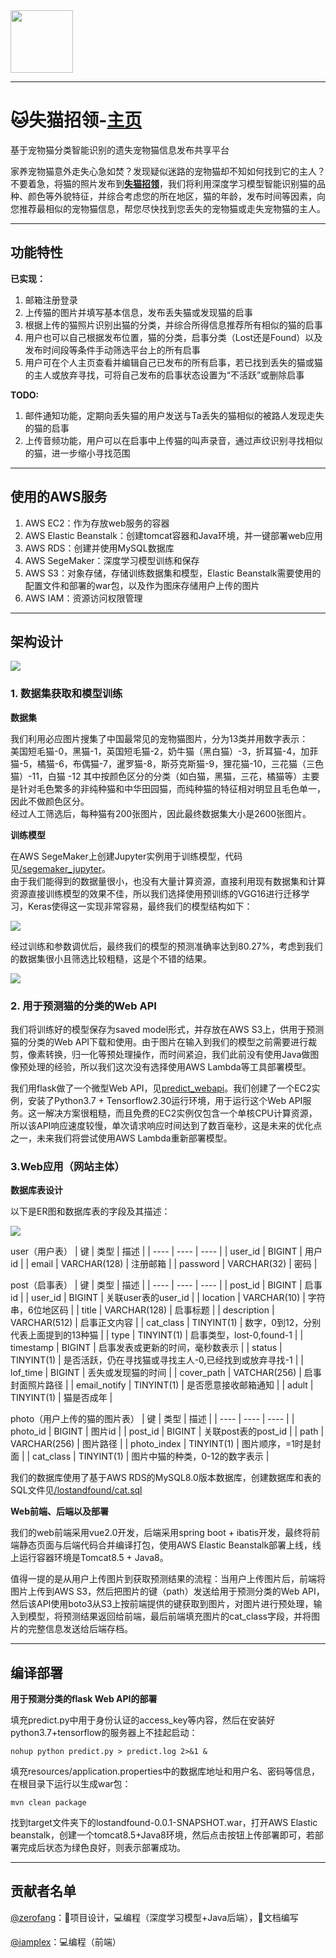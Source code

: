 <img src="https://fzhcats.s3-ap-northeast-1.amazonaws.com/documents/cat.png" width="100">

----------

# 🐱失猫招领-[主页](http://lostandfound-env.eba-ftezekhq.ap-northeast-1.elasticbeanstalk.com/)


基于宠物猫分类智能识别的遗失宠物猫信息发布共享平台  

家养宠物猫意外走失心急如焚？发现疑似迷路的宠物猫却不知如何找到它的主人？不要着急，将猫的照片发布到[**失猫招领**](http://lostandfound-env.eba-ftezekhq.ap-northeast-1.elasticbeanstalk.com/)，我们将利用深度学习模型智能识别猫的品种、颜色等外貌特征，并综合考虑您的所在地区，猫的年龄，发布时间等因素，向您推荐最相似的宠物猫信息，帮您尽快找到您丢失的宠物猫或走失宠物猫的主人。


----------


## 功能特性


**已实现：**
1. 邮箱注册登录
2. 上传猫的图片并填写基本信息，发布丢失猫或发现猫的启事
3. 根据上传的猫照片识别出猫的分类，并综合所得信息推荐所有相似的猫的启事
4. 用户也可以自己根据发布位置，猫的分类，启事分类（Lost还是Found）以及发布时间段等条件手动筛选平台上的所有启事
5. 用户可在个人主页查看并编辑自己已发布的所有启事，若已找到丢失的猫或猫的主人或放弃寻找，可将自己发布的启事状态设置为“不活跃”或删除启事


**TODO:**
1. 邮件通知功能，定期向丢失猫的用户发送与Ta丢失的猫相似的被路人发现走失的猫的启事
2. 上传音频功能，用户可以在启事中上传猫的叫声录音，通过声纹识别寻找相似的猫，进一步缩小寻找范围

----------
## 使用的AWS服务


1. AWS EC2：作为存放web服务的容器
2. AWS Elastic Beanstalk：创建tomcat容器和Java环境，并一键部署web应用
3. AWS RDS：创建并使用MySQL数据库
4. AWS SegeMaker：深度学习模型训练和保存
5. AWS S3：对象存储，存储训练数据集和模型，Elastic Beanstalk需要使用的配置文件和部署的war包，以及作为图床存储用户上传的图片
6. AWS IAM：资源访问权限管理


----------
## 架构设计


<img src="https://fzhcats.s3-ap-northeast-1.amazonaws.com/documents/architecture.png" >


### 1. 数据集获取和模型训练


**数据集**  


我们利用必应图片搜集了中国最常见的宠物猫图片，分为13类并用数字表示：  
美国短毛猫-0，黑猫-1，英国短毛猫-2，奶牛猫（黑白猫）-3，折耳猫-4，加菲猫-5，橘猫-6，布偶猫-7，暹罗猫-8，斯芬克斯猫-9，狸花猫-10，三花猫（三色猫）-11，白猫 -12 
其中按颜色区分的分类（如白猫，黑猫，三花，橘猫等）主要是针对毛色繁多的非纯种猫和中华田园猫，而纯种猫的特征相对明显且毛色单一，因此不做颜色区分。  
经过人工筛选后，每种猫有200张图片，因此最终数据集大小是2600张图片。


**训练模型**


在AWS SegeMaker上创建Jupyter实例用于训练模型，代码见[/segemaker_jupyter](https://github.com/zerofang/aws-hackathon-2020/blob/master/1%20%E9%81%97%E5%A4%B1%E5%AE%A0%E7%89%A9%E7%9A%84%E6%99%BA%E8%83%BD%E5%AF%BB%E6%89%BE/%E5%A4%B1%E7%8C%AB%E6%8B%9B%E9%A2%86-SW/segemaker_jupyter/train.ipynb)。  
由于我们能得到的数据量很小，也没有大量计算资源，直接利用现有数据集和计算资源直接训练模型的效果不佳，所以我们选择使用预训练的VGG16进行迁移学习，Keras使得这一实现非常容易，最终我们的模型结构如下：

<img src="https://fzhcats.s3-ap-northeast-1.amazonaws.com/documents/model_summary.png" >


经过训练和参数调优后，最终我们的模型的预测准确率达到80.27%，考虑到我们的数据集很小且筛选比较粗糙，这是个不错的结果。


<img src="https://fzhcats.s3-ap-northeast-1.amazonaws.com/documents/learning_curve.png" >


### 2. 用于预测猫的分类的Web API
我们将训练好的模型保存为saved model形式，并存放在AWS S3上，供用于预测猫的分类的Web API下载和使用。由于图片在输入到我们的模型之前需要进行裁剪，像素转换，归一化等预处理操作，而时间紧迫，我们此前没有使用Java做图像预处理的经验，所以我们这次没有选择使用AWS Lambda等工具部署模型。  


我们用flask做了一个微型Web API，见[predict_webapi](https://github.com/zerofang/aws-hackathon-2020/blob/master/1%20%E9%81%97%E5%A4%B1%E5%AE%A0%E7%89%A9%E7%9A%84%E6%99%BA%E8%83%BD%E5%AF%BB%E6%89%BE/%E5%A4%B1%E7%8C%AB%E6%8B%9B%E9%A2%86-SW/predict_webapi/predict.py)。我们创建了一个EC2实例，安装了Python3.7 + Tensorflow2.30运行环境，用于运行这个Web API服务。这一解决方案很粗糙，而且免费的EC2实例仅包含一个单核CPU计算资源，所以该API响应速度较慢，单次请求响应时间达到了数百毫秒，这是未来的优化点之一，未来我们将尝试使用AWS Lambda重新部署模型。


### 3.Web应用（网站主体）


**数据库表设计**  


以下是ER图和数据库表的字段及其描述：


<img src="https://fzhcats.s3-ap-northeast-1.amazonaws.com/documents/database.png" > 


user（用户表）
|  键   | 类型  | 描述 |
|  ----  | ----  | ---- |
| user_id  | BIGINT | 用户id |
| email  | VARCHAR(128) | 注册邮箱 |
| password | VARCHAR(32) | 密码 |


post（启事表）
|  键   | 类型  | 描述 |
|  ----  | ----  | ---- |
| post_id  | BIGINT | 启事id |
| user_id  | BIGINT | 关联user表的user_id |
| location | VARCHAR(10) | 字符串，6位地区码 |
| title | VARCHAR(128) | 启事标题 |
| description | VARCHAR(512) | 启事正文内容 |
| cat_class | TINYINT(1) | 数字，0到12，分别代表上面提到的13种猫 |
| type | TINYINT(1) | 启事类型，lost-0,found-1 |
| timestamp | BIGINT | 启事发表或更新的时间，毫秒数表示 |
| status | TINYINT(1) | 是否活跃，仍在寻找猫或寻找主人-0,已经找到或放弃寻找-1 |
| lof_time | BIGINT | 丢失或发现猫的时间 |
| cover_path | VATCHAR(256) | 启事封面照片路径 |
| email_notify | TINYINT(1) | 是否愿意接收邮箱通知 |
| adult | TINYINT(1) | 猫是否成年 |


photo（用户上传的猫的图片表）
|  键   | 类型  | 描述 |
|  ----  | ----  | ---- |
| photo_id | BIGINT | 图片id |
| post_id | BIGINT | 关联post表的post_id |
| path | VARCHAR(256) | 图片路径 |
| photo_index | TINYINT(1) | 图片顺序，=1时是封面 |
| cat_class | TINYINT(1) | 图片中猫的种类，0-12的数字表示 |


我们的数据库使用了基于AWS RDS的MySQL8.0版本数据库，创建数据库和表的SQL文件见[/lostandfound/cat.sql](https://github.com/zerofang/aws-hackathon-2020/blob/master/1%20%E9%81%97%E5%A4%B1%E5%AE%A0%E7%89%A9%E7%9A%84%E6%99%BA%E8%83%BD%E5%AF%BB%E6%89%BE/%E5%A4%B1%E7%8C%AB%E6%8B%9B%E9%A2%86-SW/lostandfound/cat.sql)


**Web前端、后端以及部署**


我们的web前端采用vue2.0开发，后端采用spring boot + ibatis开发，最终将前端静态页面与后端代码合并编译打包，使用AWS Elastic Beanstalk部署上线，线上运行容器环境是Tomcat8.5 + Java8。


值得一提的是从用户上传图片到获取预测结果的流程：当用户上传图片后，前端将图片上传到AWS S3，然后把图片的键（path）发送给用于预测分类的Web API，然后该API使用boto3从S3上按前端提供的键获取到图片，对图片进行预处理，输入到模型，将预测结果返回给前端，最后前端填充图片的cat_class字段，并将图片的完整信息发送给后端存档。


----------
## 编译部署


**用于预测分类的flask Web API的部署**


填充predict.py中用于身份认证的access_key等内容，然后在安装好python3.7+tensorflow的服务器上不挂起启动：

    nohup python predict.py > predict.log 2>&1 &

填充resources/application.properties中的数据库地址和用户名、密码等信息，在根目录下运行以生成war包：

    mvn clean package

找到target文件夹下的lostandfound-0.0.1-SNAPSHOT.war，打开AWS Elastic beanstalk，创建一个tomcat8.5+Java8环境，然后点击按钮上传部署即可，若部署完成后状态为绿色良好，则表示部署成功。


----------
## 贡献者名单


[@zerofang](https://github.com/zerofang)：🤔项目设计，💻编程（深度学习模型+Java后端），📃文档编写  


[@iamplex](https://github.com/iamplex)：💻编程（前端）
